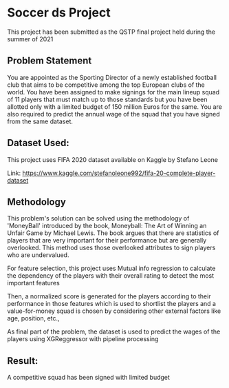 # Soccer ds Project
This project has been submitted as the QSTP final project held during the summer of 2021

## Problem Statement
You are appointed as the Sporting Director of a newly established football club that aims to be competitive among the top European clubs of the world. You have been assigned to make signings for the main lineup squad of 11 players that must match up to those standards but you have been allotted only with a limited budget of 150 million Euros for the same. You are also required to predict the annual wage of the squad that you have signed from the same dataset.

## Dataset Used:
This project uses FIFA 2020 dataset available on Kaggle by Stefano Leone

Link: https://www.kaggle.com/stefanoleone992/fifa-20-complete-player-dataset

## Methodology
This problem's solution can be solved using the methodology of 'MoneyBall' introduced by the book, Moneyball: The Art of Winning an Unfair Game by Michael Lewis. The book argues that there are statistics of players that are very important for their performance but are generally overlooked. This method uses those overlooked attributes to sign players who are undervalued.

For feature selection, this project uses Mutual info regression to calculate the dependency of the players with their overall rating to detect the most important features

Then, a normalized score is generated for the players according to their performance in those features which is used to shortlist the players and a value-for-money squad is chosen by considering other external factors like age, position, etc.,

As final part of the problem, the dataset is used to predict the wages of the players using XGReggressor with pipeline processing

## Result:
A competitive squad has been signed with limited budget
